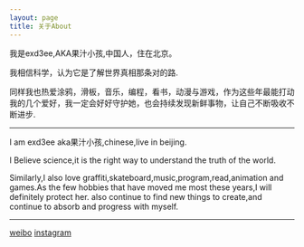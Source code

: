 ```yaml
---
layout: page
title: 关于About
---
```


我是exd3ee,AKA果汁小孩,中国人，住在北京。

我相信科学，认为它是了解世界真相那条对的路.

同样我也热爱涂鸦，滑板，音乐，编程，看书，动漫与游戏，作为这些年最能打动我的几个爱好，我一定会好好守护她，也会持续发现新鲜事物，让自己不断吸收不断进步.

---

I am exd3ee aka果汁小孩,chinese,live in beijing.

I Believe science,it is the right way to understand the truth of the world.

Similarly,I also love graffiti,skateboard,music,program,read,animation and games.As the few hobbies that have moved me most these years,I will definitely protect her. also continue to find new things to create,and continue to absorb and progress with myself.

---

[weibo](https://weibo.com/537396787)
[instagram](https://www.instagram.com/exd3ee/)


<!--=S

 You love Minimalism, and you also love writing, Type is designed for you. Type focus on showing your content in a clean and simple way, focus on images, typography, and white space.


This is the base Jekyll theme. You can find out more info about customizing your Jekyll theme, as well as basic Jekyll usage documentation at [jekyllrb.com](http://jekyllrb.com/)

 Lorem ipsum dolor sit amet, vix ut case porro facilisis, alia possit neglegentur vis te. Has cu eirmod abhorreant, vel civibus efficiantur cu. Eu summo elitr vix, iusto putant maluisset per ut, ne etiam vivendum adipisci vel. Vis omnis tempor accusam ei, justo perpetua liberavisse cu qui. Saperet aliquando adipiscing ius ne, ne facer euripidis est. Pro mundi nostrum suavitate et.

-->
